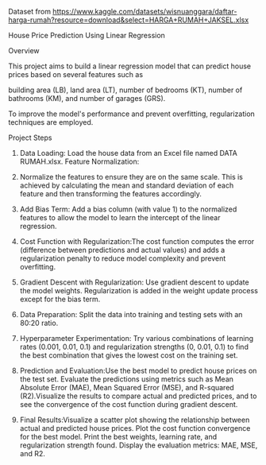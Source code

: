 Dataset from https://www.kaggle.com/datasets/wisnuanggara/daftar-harga-rumah?resource=download&select=HARGA+RUMAH+JAKSEL.xlsx

House Price Prediction Using Linear Regression

Overview

This project aims to build a linear regression model that can predict house prices based on several features such as 

building area (LB), 
land area (LT), 
number of bedrooms (KT), 
number of bathrooms (KM), 
and number of garages (GRS). 

To improve the model's performance and prevent overfitting, regularization techniques are employed.

Project Steps
1. Data Loading:
Load the house data from an Excel file named DATA RUMAH.xlsx.
Feature Normalization:

2. Normalize the features to ensure they are on the same scale. This is achieved by calculating the mean and standard deviation of each feature and then transforming the features accordingly.

3. Add Bias Term: Add a bias column (with value 1) to the normalized features to allow the model to learn the intercept of the linear regression.

4. Cost Function with Regularization:The cost function computes the error (difference between predictions and actual values) and adds a regularization penalty to reduce model complexity and prevent overfitting.

5. Gradient Descent with Regularization: Use gradient descent to update the model weights. Regularization is added in the weight update process except for the bias term.

6. Data Preparation: Split the data into training and testing sets with an 80:20 ratio.

7. Hyperparameter Experimentation: Try various combinations of learning rates (0.001, 0.01, 0.1) and regularization strengths (0, 0.01, 0.1) to find the best combination that gives the lowest cost on the training set.

8. Prediction and Evaluation:Use the best model to predict house prices on the test set. Evaluate the predictions using metrics such as Mean Absolute Error (MAE), Mean Squared Error (MSE), and R-squared (R2).Visualize the results to compare actual and predicted prices, and to see the convergence of the cost function during gradient descent.

9. Final Results:Visualize a scatter plot showing the relationship between actual and predicted house prices. Plot the cost function convergence for the best model. Print the best weights, learning rate, and regularization strength found. Display the evaluation metrics: MAE, MSE, and R2.
